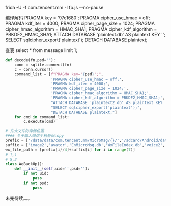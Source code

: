 frida -U -f com.tencent.mm -l fp.js --no-pause


编译解码
PRAGMA key = '97e1680';
PRAGMA cipher_use_hmac = off;
PRAGMA kdf_iter = 4000;
PRAGMA cipher_page_size = 1024;
PRAGMA cipher_hmac_algorithm = HMAC_SHA1;
PRAGMA cipher_kdf_algorithm = PBKDF2_HMAC_SHA1;
ATTACH DATABASE 'plaintext.db' AS plaintext KEY '';
SELECT sqlcipher_export('plaintext');
DETACH DATABASE plaintext;

查表
select * from message limit 1;

```python
def decode(fn,psd=""):
    conn = sqlite.connect(fn)
    c = conn.cursor()
    command_list = [f"PRAGMA key='{psd}';",
                    'PRAGMA cipher_use_hmac = off;',
                    'PRAGMA kdf_iter = 4000;',
                    'PRAGMA cipher_page_size = 1024;',
                    'PRAGMA cipher_hmac_algorithm = HMAC_SHA1;',
                    'PRAGMA cipher_kdf_algorithm = PBKDF2_HMAC_SHA1;',
                    "ATTACH DATABASE 'plaintext2.db' AS plaintext KEY '';",
                    "SELECT sqlcipher_export('plaintext');",
                    "DETACH DATABASE plaintext;"]
    for cmd in command_list:
        c.execute(cmd)
```

```python
# 几大文件的存储位置
#### 关于鄙人微信手机备份copy
prefix = ['/data/data/com.tencent.mm/MicroMsg/{}/','/sdcard/Android/data/com.tencent.mm/MicroMsg/{}/']
suffix = ['image2','avator','EnMicroMsg.db','WxFileIndex.db','voice2','voide','Download']
wx_file_path = [prefix[i//4]+suffix[i] for i in range(7)]
# 1,1
# 5,2
class WeBackUp():
    def __init__(self,uid='',psd=''):
        if not uid:
            pass
        if not psd:
            pass

```
未完待续。。。